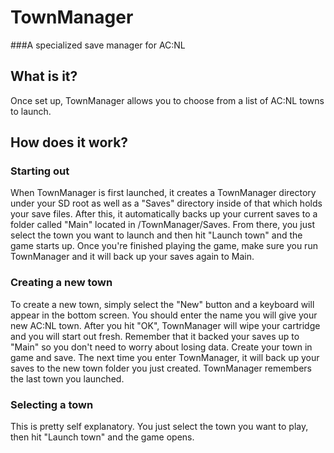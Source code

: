 # TownManager
###A specialized save manager for AC:NL

## What is it?
Once set up, TownManager allows you to choose from a list of AC:NL towns to launch.

## How does it work?

### Starting out
When TownManager is first launched, it creates a TownManager directory under your SD root as well as a "Saves" directory inside of that which holds your save files. After this, it automatically backs up your current saves to a folder called "Main" located in /TownManager/Saves. From there, you just select the town you want to launch and then hit "Launch town" and the game starts up. Once you're finished playing the game, make sure you run TownManager and it will back up your saves again to Main.

### Creating a new town
To create a new town, simply select the "New" button and a keyboard will appear in the bottom screen. You should enter the name you will give your new AC:NL town. After you hit "OK", TownManager will wipe your cartridge and you will start out fresh. Remember that it backed your saves up to "Main" so you don't need to worry about losing data. Create your town in game and save. The next time you enter TownManager, it will back up your saves to the new town folder you just created. TownManager remembers the last town you launched.


### Selecting a town
This is pretty self explanatory. You just select the town you want to play, then hit "Launch town" and the game opens.
